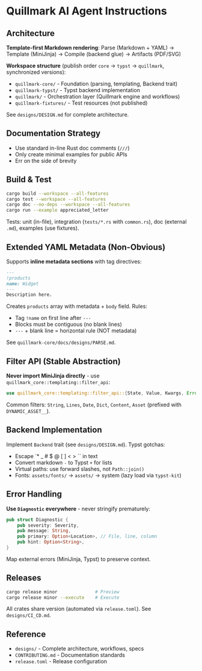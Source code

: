 # Quillmark AI Agent Instructions

## Architecture

**Template-first Markdown rendering**: Parse (Markdown + YAML) → Template (MiniJinja) → Compile (backend glue) → Artifacts (PDF/SVG)

**Workspace structure** (publish order `core` → `typst` → `quillmark`, synchronized versions):
- `quillmark-core/` - Foundation (parsing, templating, Backend trait)
- `quillmark-typst/` - Typst backend implementation
- `quillmark/` - Orchestration layer (Quillmark engine and workflows)
- `quillmark-fixtures/` - Test resources (not published)

See `designs/DESIGN.md` for complete architecture.

## Documentation Strategy

- Use standard in-line Rust doc comments (`///`)
- Only create minimal examples for public APIs
- Err on the side of brevity

## Build & Test

```bash
cargo build --workspace --all-features
cargo test --workspace --all-features
cargo doc --no-deps --workspace --all-features
cargo run --example appreciated_letter
```

Tests: unit (in-file), integration (`tests/*.rs` with `common.rs`), doc (external `.md`), examples (use fixtures).

## Extended YAML Metadata (Non-Obvious)

Supports **inline metadata sections** with tag directives:

```markdown
---
!products
name: Widget
---
Description here.
```

Creates `products` array with metadata + `body` field. Rules:
- Tag `!name` on first line after `---`
- Blocks must be contiguous (no blank lines)
- `---` + blank line = horizontal rule (NOT metadata)

See `quillmark-core/docs/designs/PARSE.md`.

## Filter API (Stable Abstraction)

**Never import MiniJinja directly** - use `quillmark_core::templating::filter_api`:

```rust
use quillmark_core::templating::filter_api::{State, Value, Kwargs, Error, ErrorKind};
```

Common filters: `String`, `Lines`, `Date`, `Dict`, `Content`, `Asset` (prefixed with `DYNAMIC_ASSET__`).

## Backend Implementation

Implement `Backend` trait (see `designs/DESIGN.md`). Typst gotchas:
- Escape `* _ # $ @ [ ] < > \`` in text
- Convert markdown `-` to Typst `+` for lists
- Virtual paths: use forward slashes, not `Path::join()`
- Fonts: `assets/fonts/` → `assets/` → system (lazy load via `typst-kit`)

## Error Handling

**Use `Diagnostic` everywhere** - never stringify prematurely:

```rust
pub struct Diagnostic {
    pub severity: Severity,
    pub message: String,
    pub primary: Option<Location>, // File, line, column
    pub hint: Option<String>,
}
```

Map external errors (MiniJinja, Typst) to preserve context.

## Releases

```bash
cargo release minor              # Preview
cargo release minor --execute    # Execute
```

All crates share version (automated via `release.toml`). See `designs/CI_CD.md`.

## Reference

- `designs/` - Complete architecture, workflows, specs
- `CONTRIBUTING.md` - Documentation standards
- `release.toml` - Release configuration
